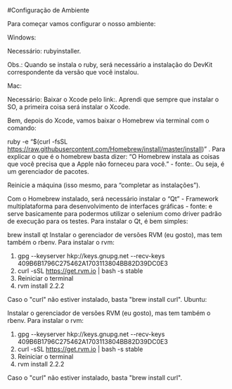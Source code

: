 #Configuração de Ambiente

Para começar vamos configurar o nosso ambiente:

Windows:

Necessário: rubyinstaller.

Obs.: Quando se instala o ruby, será necessário a instalação do DevKit correspondente da versão que você instalou.

Mac:

Necessário: Baixar o Xcode pelo link:. Aprendi que sempre que instalar o SO, a primeira coisa será instalar o Xcode.

Bem, depois do Xcode, vamos baixar o Homebrew via terminal com o comando:

ruby -e “$(curl -fsSL https://raw.githubusercontent.com/Homebrew/install/master/install)” .
Para explicar o que é o homebrew basta dizer: “O Homebrew instala as coisas que você precisa que a Apple não forneceu para você.” - fonte:. Ou seja, é um gerenciador de pacotes.

Reinicie a máquina (isso mesmo, para “completar as instalações”).

Com o Homebrew instalado, será necessário instalar o “Qt” - Framework multiplataforma para desenvolvimento de interfaces gráficas - fonte: e serve basicamente para podermos utilizar o selenium como driver padrão de execução para os testes. Para instalar o Qt, é bem simples:

brew install qt
Instalar o gerenciador de versões RVM (eu gosto), mas tem também o rbenv. Para instalar o rvm:

1. gpg --keyserver hkp://keys.gnupg.net --recv-keys 409B6B1796C275462A1703113804BB82D39DC0E3
2. curl -sSL https://get.rvm.io | bash -s stable
3. Reiniciar o terminal
4. rvm install 2.2.2

Caso o "curl" não estiver instalado, basta "brew install curl".
Ubuntu:

Instalar o gerenciador de versões RVM (eu gosto), mas tem também o rbenv. Para instalar o rvm:

1. gpg --keyserver hkp://keys.gnupg.net --recv-keys 409B6B1796C275462A1703113804BB82D39DC0E3
2. curl -sSL https://get.rvm.io | bash -s stable
3. Reiniciar o terminal
4. rvm install 2.2.2

Caso o "curl" não estiver instalado, basta "brew install curl".
